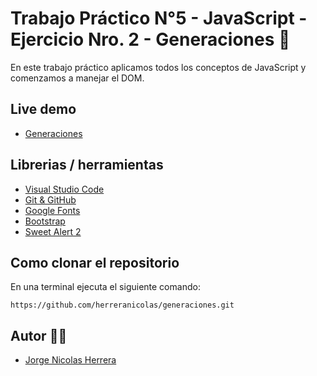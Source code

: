 # Trabajo Práctico N°5 - JavaScript - Ejercicio Nro. 2 - Generaciones 🚀

En este trabajo práctico aplicamos todos los conceptos de JavaScript y comenzamos a manejar el DOM.

## Live demo

- [Generaciones](https://herreranicolas.github.io/temporizador/)

## Librerias / herramientas 

- [Visual Studio Code](https://code.visualstudio.com/)
- [Git & GitHub](https://github.com/) 
- [Google Fonts](https://fonts.google.com/)
- [Bootstrap](https://getbootstrap.com/)
- [Sweet Alert 2](https://sweetalert2.github.io/)

##  Como clonar el repositorio
En una terminal ejecuta el siguiente comando: 

```
https://github.com/herreranicolas/generaciones.git
```

## Autor 👨‍💻

- [Jorge Nicolas Herrera](https://www.linkedin.com/in/nicolasherrera95/) 